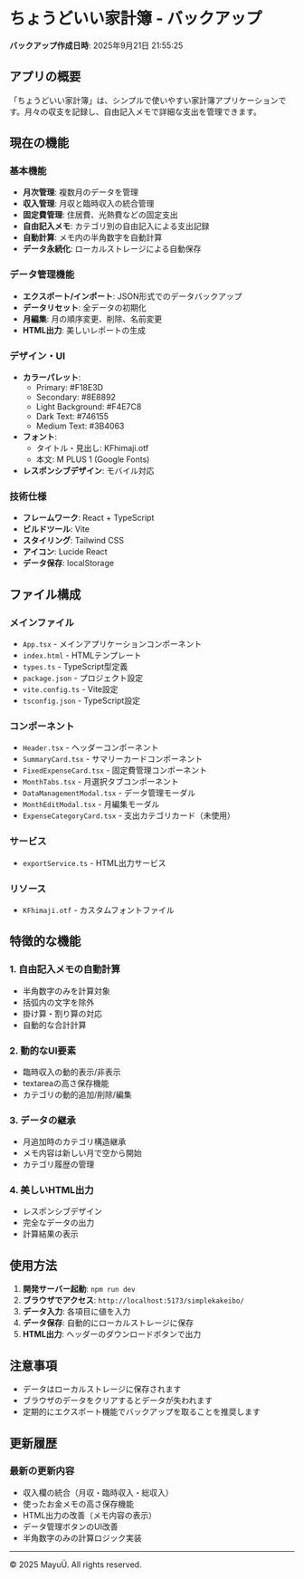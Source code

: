 # ちょうどいい家計簿 - バックアップ

**バックアップ作成日時**: 2025年9月21日 21:55:25

## アプリの概要
「ちょうどいい家計簿」は、シンプルで使いやすい家計簿アプリケーションです。月々の収支を記録し、自由記入メモで詳細な支出を管理できます。

## 現在の機能

### 基本機能
- **月次管理**: 複数月のデータを管理
- **収入管理**: 月収と臨時収入の統合管理
- **固定費管理**: 住居費、光熱費などの固定支出
- **自由記入メモ**: カテゴリ別の自由記入による支出記録
- **自動計算**: メモ内の半角数字を自動計算
- **データ永続化**: ローカルストレージによる自動保存

### データ管理機能
- **エクスポート/インポート**: JSON形式でのデータバックアップ
- **データリセット**: 全データの初期化
- **月編集**: 月の順序変更、削除、名前変更
- **HTML出力**: 美しいレポートの生成

### デザイン・UI
- **カラーパレット**: 
  - Primary: #F18E3D
  - Secondary: #8E8892
  - Light Background: #F4E7C8
  - Dark Text: #746155
  - Medium Text: #3B4063
- **フォント**: 
  - タイトル・見出し: KFhimaji.otf
  - 本文: M PLUS 1 (Google Fonts)
- **レスポンシブデザイン**: モバイル対応

### 技術仕様
- **フレームワーク**: React + TypeScript
- **ビルドツール**: Vite
- **スタイリング**: Tailwind CSS
- **アイコン**: Lucide React
- **データ保存**: localStorage

## ファイル構成

### メインファイル
- `App.tsx` - メインアプリケーションコンポーネント
- `index.html` - HTMLテンプレート
- `types.ts` - TypeScript型定義
- `package.json` - プロジェクト設定
- `vite.config.ts` - Vite設定
- `tsconfig.json` - TypeScript設定

### コンポーネント
- `Header.tsx` - ヘッダーコンポーネント
- `SummaryCard.tsx` - サマリーカードコンポーネント
- `FixedExpenseCard.tsx` - 固定費管理コンポーネント
- `MonthTabs.tsx` - 月選択タブコンポーネント
- `DataManagementModal.tsx` - データ管理モーダル
- `MonthEditModal.tsx` - 月編集モーダル
- `ExpenseCategoryCard.tsx` - 支出カテゴリカード（未使用）

### サービス
- `exportService.ts` - HTML出力サービス

### リソース
- `KFhimaji.otf` - カスタムフォントファイル

## 特徴的な機能

### 1. 自由記入メモの自動計算
- 半角数字のみを計算対象
- 括弧内の文字を除外
- 掛け算・割り算の対応
- 自動的な合計計算

### 2. 動的なUI要素
- 臨時収入の動的表示/非表示
- textareaの高さ保存機能
- カテゴリの動的追加/削除/編集

### 3. データの継承
- 月追加時のカテゴリ構造継承
- メモ内容は新しい月で空から開始
- カテゴリ履歴の管理

### 4. 美しいHTML出力
- レスポンシブデザイン
- 完全なデータの出力
- 計算結果の表示

## 使用方法

1. **開発サーバー起動**: `npm run dev`
2. **ブラウザでアクセス**: `http://localhost:5173/simplekakeibo/`
3. **データ入力**: 各項目に値を入力
4. **データ保存**: 自動的にローカルストレージに保存
5. **HTML出力**: ヘッダーのダウンロードボタンで出力

## 注意事項

- データはローカルストレージに保存されます
- ブラウザのデータをクリアするとデータが失われます
- 定期的にエクスポート機能でバックアップを取ることを推奨します

## 更新履歴

### 最新の更新内容
- 収入欄の統合（月収・臨時収入・総収入）
- 使ったお金メモの高さ保存機能
- HTML出力の改善（メモ内容の表示）
- データ管理ボタンのUI改善
- 半角数字のみの計算ロジック実装

---

© 2025 MayuÜ. All rights reserved.






